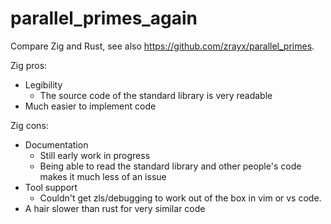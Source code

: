 # parallel_primes_again

Compare Zig and Rust, see also https://github.com/zrayx/parallel_primes.

Zig pros:
* Legibility
  * The source code of the standard library is very readable
* Much easier to implement code

Zig cons:
* Documentation
  * Still early work in progress
  * Being able to read the standard library and other people's code makes it much less of an issue
* Tool support
  * Couldn't get zls/debugging to work out of the box in vim or vs code.
* A hair slower than rust for very similar code
